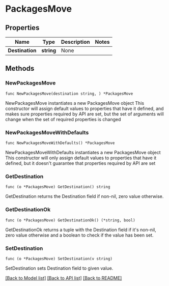 # PackagesMove

## Properties

Name | Type | Description | Notes
------------ | ------------- | ------------- | -------------
**Destination** | **string** | None | 

## Methods

### NewPackagesMove

`func NewPackagesMove(destination string, ) *PackagesMove`

NewPackagesMove instantiates a new PackagesMove object
This constructor will assign default values to properties that have it defined,
and makes sure properties required by API are set, but the set of arguments
will change when the set of required properties is changed

### NewPackagesMoveWithDefaults

`func NewPackagesMoveWithDefaults() *PackagesMove`

NewPackagesMoveWithDefaults instantiates a new PackagesMove object
This constructor will only assign default values to properties that have it defined,
but it doesn't guarantee that properties required by API are set

### GetDestination

`func (o *PackagesMove) GetDestination() string`

GetDestination returns the Destination field if non-nil, zero value otherwise.

### GetDestinationOk

`func (o *PackagesMove) GetDestinationOk() (*string, bool)`

GetDestinationOk returns a tuple with the Destination field if it's non-nil, zero value otherwise
and a boolean to check if the value has been set.

### SetDestination

`func (o *PackagesMove) SetDestination(v string)`

SetDestination sets Destination field to given value.



[[Back to Model list]](../README.md#documentation-for-models) [[Back to API list]](../README.md#documentation-for-api-endpoints) [[Back to README]](../README.md)


